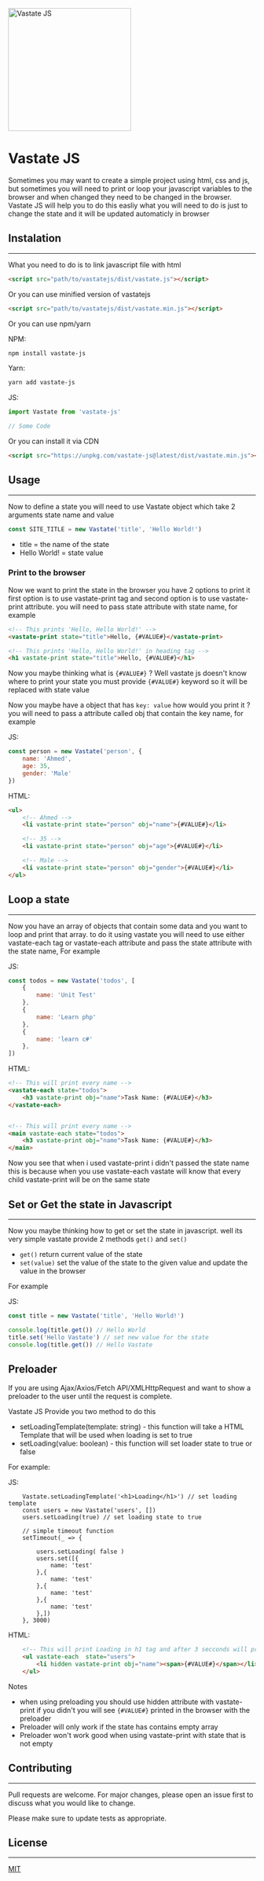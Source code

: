 <img width="250" alt="Vastate JS" src="https://ik.imagekit.io/omarkhaled/My_Portfolio/prev_works/vastateLogo_-sR7dE5q5.svg?ik-sdk-version=javascript-1.4.3&updatedAt=1648420864822"/>

# Vastate JS
Sometimes you may want to create a simple project using html, css and js, but sometimes you will need to print or loop your javascript variables to the browser and when changed they need to be changed in the browser. Vastate JS will help you to do this easliy what you will need to do is just to change the state and it will be updated automaticly in browser

## Instalation
---
What you need to do is to link javascript file with html
```html
<script src="path/to/vastatejs/dist/vastate.js"></script>
```
Or you can use minified version of vastatejs

```html
<script src="path/to/vastatejs/dist/vastate.min.js"></script>
```
Or you can use npm/yarn

NPM:
```bash
npm install vastate-js
```

Yarn:
```bash
yarn add vastate-js
```
JS:
```js
import Vastate from 'vastate-js'

// Some Code
```

Or you can install it via CDN 
```HTML
<script src="https://unpkg.com/vastate-js@latest/dist/vastate.min.js"></script>
```
## Usage
---
Now to define a state you will need to use Vastate object which take 2 arguments state name and value
```javascript
const SITE_TITLE = new Vastate('title', 'Hello World!')
```

- title = the name of the state
- Hello World! = state value

### Print to the browser
Now we want to print the state in the browser you have 2 options to print it first option is to use vastate-print tag and second option is to use vastate-print attribute. you will need to pass state attribute with state name, for example
```html
<!-- This prints 'Hello, Hello World!' -->
<vastate-print state="title">Hello, {#VALUE#}</vastate-print>

<!-- This prints 'Hello, Hello World!' in heading tag -->
<h1 vastate-print state="title">Hello, {#VALUE#}</h1>
```
Now you maybe thinking what is `{#VALUE#}` ? Well vastate js doesn't know where to print your state you must provide `{#VALUE#}` keyword so it will be replaced with state value


Now you maybe have a object that has `key: value` how would you print it ? you will need to pass a attribute called obj that contain the key name, for example

JS:
```js
const person = new Vastate('person', {
    name: 'Ahmed',
    age: 35,
    gender: 'Male'
})
```

HTML:
```html
<ul>
    <!-- Ahmed -->
    <li vastate-print state="person" obj="name">{#VALUE#}</li>

    <!-- 35 -->
    <li vastate-print state="person" obj="age">{#VALUE#}</li>

    <!-- Male -->
    <li vastate-print state="person" obj="gender">{#VALUE#}</li>
</ul>
```

[comment]: <> (### Print HTML State)

[comment]: <> (Now if you have a state that contain HTML and tried to print it you will see that it will print html in plain text to fix this you will need to pass html attribute this will tell vastate that the state contain html code, for example)

[comment]: <> (JS:)

[comment]: <> (```js)

[comment]: <> (const title = new Vastate&#40;'title', '<h1>Hello World!</h1>'&#41;)

[comment]: <> (```)

[comment]: <> (HTML:)

[comment]: <> (```html)

[comment]: <> (<!-- This will print <h1>Hello World!</h1> -->)

[comment]: <> (<main vastate-print state="title">)

[comment]: <> (    {#VALUE#})

[comment]: <> (</main>)

[comment]: <> (<!-- This will print Hello World! in h1 tag -->)

[comment]: <> (<main vastate-print state="title" html>)

[comment]: <> (    {#VALUE#})

[comment]: <> (</main>)

[comment]: <> (```)
## Loop a state
---
Now you have an array of objects that contain some data and you want to loop and print that array. to do it using vastate you will need to use either vastate-each tag or vastate-each attribute and pass the state attribute with the state name, For example

JS:
```js
const todos = new Vastate('todos', [
    {
        name: 'Unit Test'
    },
    {
        name: 'Learn php'
    },
    {
        name: 'learn c#'
    },
])
```

HTML:
```html
<!-- This will print every name -->
<vastate-each state="todos">
    <h3 vastate-print obj="name">Task Name: {#VALUE#}</h3>
</vastate-each>


<!-- This will print every name -->
<main vastate-each state="todos">
    <h3 vastate-print obj="name">Task Name: {#VALUE#}</h3>
</main>
```
Now you see that when i used vastate-print i didn't passed the state name this is because when you use vastate-each vastate will know that every child vastate-print will be on the same state

## Set or Get the state in Javascript
---
Now you maybe thinking how to get or set the state in javascript. well its very simple vastate provide 2 methods `get()` and `set()`
- `get()` return current value of the state
- `set(value)` set the value of the state to the given value and update the value in the browser

For example

JS:
```js
const title = new Vastate('title', 'Hello World!')

console.log(title.get()) // Hello World
title.set('Hello Vastate') // set new value for the state
console.log(title.get()) // Hello Vastate
```
## Preloader
If you are using Ajax/Axios/Fetch API/XMLHttpRequest and want to show a preloader to the user until the request is complete.

Vastate JS Provide you two method to do this 

- setLoadingTemplate(template: string) - this function will take a HTML Template that will be used when loading is set to true
- setLoading(value: boolean) - this function will set loader state to true or false

For example:

JS: 
```JS
    Vastate.setLoadingTemplate('<h1>Loading</h1>') // set loading template
    const users = new Vastate('users', [])
    users.setLoading(true) // set loading state to true

    // simple timeout function
    setTimeout(_ => {
        
        users.setLoading( false )
        users.set([{
            name: 'test'
        },{
            name: 'test'
        },{
            name: 'test'
        },{
            name: 'test'
        },])
    }, 3000)
```

HTML:
```HTML
    <!-- This will print Loading in h1 tag and after 3 secconds will print users list -->
    <ul vastate-each  state="users">
        <li hidden vastate-print obj="name"><span>{#VALUE#}</span></li>
    </ul>
```

Notes
- when using preloading you should use hidden attribute with vastate-print if you didn't you will see `{#VALUE#}` printed in the browser with the preloader
- Preloader will only work if the state has contains empty array
- Preloader won't work good when using vastate-print with state that is not empty
## Contributing
---
Pull requests are welcome. For major changes, please open an issue first to discuss what you would like to change.

Please make sure to update tests as appropriate.

## License
---
[MIT](https://choosealicense.com/licenses/mit/)
